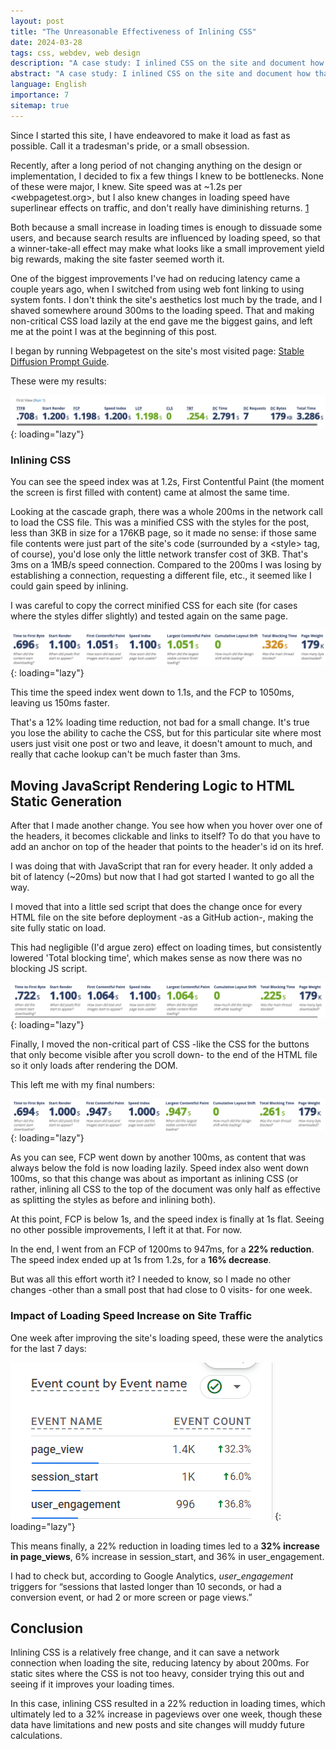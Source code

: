 ```yaml
---
layout: post
title: "The Unreasonable Effectiveness of Inlining CSS"
date: 2024-03-28
tags: css, webdev, web design
description: "A case study: I inlined CSS on the site and document how that impacted its loading times and traffic."
abstract: "A case study: I inlined CSS on the site and document how that impacted its loading times and traffic."
language: English
importance: 7
sitemap: true
---
```


Since I started this site, I have endeavored to make it load as fast as possible. Call it a tradesman's pride, or a small obsession.

Recently, after a long period of not changing anything on the design or implementation, I decided to fix a few things I knew to be bottlenecks. None of these were major, I knew. Site speed was at \~1.2s per <webpagetest.org>, but I also knew changes in loading speed have superlinear effects on traffic, and don't really have diminishing returns. [1](https://blog.research.google/2009/06/speed-matters.html)

Both because a small increase in loading times is enough to dissuade some users, and because search results are influenced by loading speed, so that a winner-take-all effect may make what looks like a small improvement yield big rewards, making the site faster seemed worth it. 

One of the biggest improvements I've had on reducing latency came a couple years ago, when I switched from using web font linking to using system fonts. I don't think the site's aesthetics lost much by the trade, and I shaved somewhere around 300ms to the loading speed. That and making non-critical CSS load lazily at the end gave me the biggest gains, and left me at the point I was at the beginning of this post.

I began by running Webpagetest on the site's most visited page: [Stable Diffusion Prompt Guide](https://strikingloo.github.io/stable-diffusion-vs-dalle-2).

These were my results:

![](resources/speed1.png){: loading="lazy"}

### Inlining CSS

You can see the speed index was at 1.2s, First Contentful Paint (the moment the screen is first filled with content) came at almost the same time.

Looking at the cascade graph, there was a whole 200ms in the network call to load the CSS file. This was a minified CSS with the styles for the post, less than 3KB in size for a 176KB page, so it made no sense: if those same file contents were just part of the site's code (surrounded by a \<style> tag, of course), you'd lose only the little network transfer cost of 3KB. That's 3ms on a 1MB/s speed connection. Compared to the 200ms I was losing by establishing a connection, requesting a different file, etc., it seemed like I could gain speed by inlining.

I was careful to copy the correct minified CSS for each site (for cases where the styles differ slightly) and tested again on the same page.

![](resources/speed2.png){: loading="lazy"}

This time the speed index went down to 1.1s, and the FCP to 1050ms, leaving us 150ms faster.

That's a 12% loading time reduction, not bad for a small change. It's true you lose the ability to cache the CSS, but for this particular site where most users just visit one post or two and leave, it doesn't amount to much, and really that cache lookup can't be much faster than 3ms.

## Moving JavaScript Rendering Logic to HTML Static Generation

After that I made another change. You see how when you hover over one of the headers, it becomes clickable and links to itself? To do that you have to add an anchor on top of the header that points to the header's id on its href.

I was doing that with JavaScript that ran for every header. It only added a bit of latency (\~20ms) but now that I had got started I wanted to go all the way. 

I moved that into a little sed script that does the change once for every HTML file on the site before deployment -as a GitHub action-, making the site fully static on load.

This had negligible (I'd argue zero) effect on loading times, but consistently lowered 'Total blocking time', which makes sense as now there was no blocking JS script.

![](resources/speed3.png){: loading="lazy"}

Finally, I moved the non-critical part of CSS -like the CSS for the buttons that only become visible after you scroll down- to the end of the HTML file so it only loads after rendering the DOM.

This left me with my final numbers:

![](resources/speed4.png){: loading="lazy"}

As you can see, FCP went down by another 100ms, as content that was always below the fold is now loading lazily. Speed index also went down 100ms, so that this change was about as important as inlining CSS (or rather, inlining all CSS to the top of the document was only half as effective as splitting the styles as before and inlining both).

At this point, FCP is below 1s, and the speed index is finally at 1s flat. Seeing no other possible improvements, I left it at that. For now.

In the end, I went from an FCP of 1200ms to 947ms, for a **22% reduction**. The speed index ended up at 1s from 1.2s, for a **16% decrease**.

But was all this effort worth it? I needed to know, so I made no other changes -other than a small post that had close to 0 visits- for one week.

### Impact of Loading Speed Increase on Site Traffic

One week after improving the site's loading speed, these were the analytics for the last 7 days:

![](resources/post_image/analytics-after-change.png){: loading="lazy"}

This means finally, a 22% reduction in loading times led to a **32% increase in page_views**, 6% increase in session_start, and 36% in user_engagement. 

I had to check but, according to Google Analytics, _user_engagement_ triggers for “sessions that lasted longer than 10 seconds, or had a conversion event, or had 2 or more screen or page views.”

## Conclusion

Inlining CSS is a relatively free change, and it can save a network connection when loading the site, reducing latency by about 200ms. For static sites where the CSS is not too heavy, consider trying this out and seeing if it improves your loading times.

In this case, inlining CSS resulted in a 22% reduction in loading times, which ultimately led to a 32% increase in pageviews over one week, though these data have limitations and new posts and site changes will muddy future calculations.

